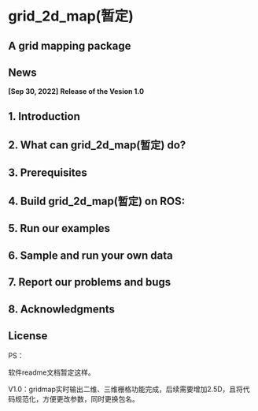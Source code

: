 #  grid_2d_map(暂定)

## A grid mapping package

## News

**[Sep 30, 2022]**  **Release of the Vesion 1.0**

## 1. Introduction



## 2. What can grid_2d_map(暂定) do?



## 3. Prerequisites



## 4. Build grid_2d_map(暂定) on ROS:



## 5. Run our examples



## 6. Sample and run your own data



## 7. Report our problems and bugs



## 8. Acknowledgments



## License



PS：

软件readme文档暂定这样。

V1.0：gridmap实时输出二维、三维栅格功能完成，后续需要增加2.5D，且将代码规范化，方便更改参数，同时更换包名。

